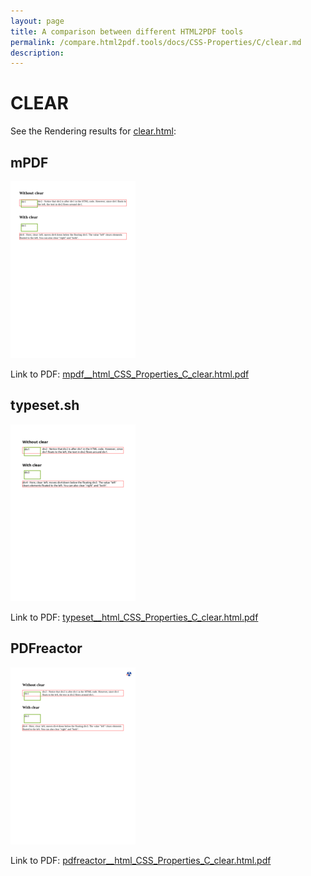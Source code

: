 ```yaml
---
layout: page
title: A comparison between different HTML2PDF tools
permalink: /compare.html2pdf.tools/docs/CSS-Properties/C/clear.md
description: 
---
```


# CLEAR

See the Rendering results for [clear.html](/html/CSS%20Properties/C/clear.html):

## mPDF
![](mpdf__html_CSS_Properties_C_clear.html.png) 

Link to PDF: [mpdf__html_CSS_Properties_C_clear.html.pdf](mpdf__html_CSS_Properties_C_clear.html.pdf)

## typeset.sh
![](typeset__html_CSS_Properties_C_clear.html.png) 

Link to PDF: [typeset__html_CSS_Properties_C_clear.html.pdf](typeset__html_CSS_Properties_C_clear.html.pdf)

## PDFreactor
![](pdfreactor__html_CSS_Properties_C_clear.html.png) 

Link to PDF: [pdfreactor__html_CSS_Properties_C_clear.html.pdf](pdfreactor__html_CSS_Properties_C_clear.html.pdf)
